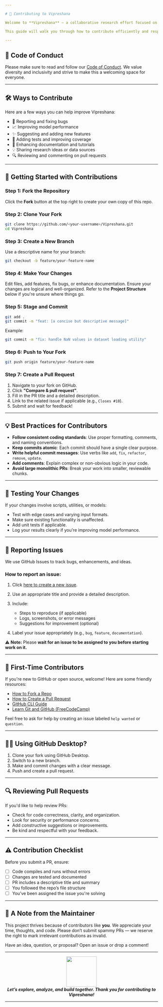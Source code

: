 ```yaml
---

# 🧠 Contributing to Vipreshana

Welcome to **Vipreshana** — a collaborative research effort focused on data-driven insights and analysis. Whether you're here to fix a bug, optimize code, enhance documentation, or introduce new capabilities, **we're thrilled to have your support!** 🚀

This guide will walk you through how to contribute efficiently and respectfully to this project.

---
```


## 📜 Code of Conduct

Please make sure to read and follow our [Code of Conduct](CODE_OF_CONDUCT.md). We value diversity and inclusivity and strive to make this a welcoming space for everyone.

---

## 🛠️ Ways to Contribute

Here are a few ways you can help improve Vipreshana:

* 🐞 Reporting and fixing bugs
* 📈 Improving model performance
* ✨ Suggesting and adding new features
* 🧪 Adding tests and improving coverage
* 📝 Enhancing documentation and tutorials
* 💡 Sharing research ideas or data sources
* 🔍 Reviewing and commenting on pull requests

---

## 🚀 Getting Started with Contributions

### Step 1: Fork the Repository

Click the **Fork** button at the top right to create your own copy of this repo.

### Step 2: Clone Your Fork

```bash
git clone https://github.com/<your-username>/Vipreshana.git
cd Vipreshana
```

### Step 3: Create a New Branch

Use a descriptive name for your branch:

```bash
git checkout -b feature/your-feature-name
```

### Step 4: Make Your Changes

Edit files, add features, fix bugs, or enhance documentation. Ensure your changes are logical and well-organized. Refer to the **Project Structure** below if you're unsure where things go.

### Step 5: Stage and Commit

```bash
git add .
git commit -m "feat: [a concise but descriptive message]"
```

Example:

```bash
git commit -m "fix: handle NaN values in dataset loading utility"
```

### Step 6: Push to Your Fork

```bash
git push origin feature/your-feature-name
```

### Step 7: Create a Pull Request

1. Navigate to your fork on GitHub.
2. Click **"Compare & pull request"**.
3. Fill in the PR title and a detailed description.
4. Link to the related issue if applicable (e.g., `Closes #10`).
5. Submit and wait for feedback!

---

## 💡 Best Practices for Contributors

* **Follow consistent coding standards**: Use proper formatting, comments, and naming conventions.
* **Keep commits atomic**: Each commit should have a single clear purpose.
* **Write helpful commit messages**: Use verbs like `add`, `fix`, `refactor`, `remove`, `update`.
* **Add comments**: Explain complex or non-obvious logic in your code.
* **Avoid large monolithic PRs**: Break your work into smaller, reviewable chunks.

---

## 🧪 Testing Your Changes

If your changes involve scripts, utilities, or models:

* Test with edge cases and varying input formats.
* Make sure existing functionality is unaffected.
* Add unit tests if applicable.
* Log your results clearly if you're improving model performance.

---

## 🐛 Reporting Issues

We use GitHub Issues to track bugs, enhancements, and ideas.

### How to report an issue:

1. Click [here to create a new issue](https://github.com/sailaja-adapa/Vipreshana/issues/new).
2. Use an appropriate title and provide a detailed description.
3. Include:

   * Steps to reproduce (if applicable)
   * Logs, screenshots, or error messages
   * Suggestions for improvement (optional)
4. Label your issue appropriately (e.g., `bug`, `feature`, `documentation`).

⚠️ **Note:** Please **wait for an issue to be assigned to you before starting work on it.**

---

## 🙋 First-Time Contributors

If you're new to GitHub or open source, welcome! Here are some friendly resources:

* [How to Fork a Repo](https://docs.github.com/en/get-started/quickstart/fork-a-repo)
* [How to Create a Pull Request](https://opensource.com/article/19/7/create-pull-request-github)
* [GitHub CLI Guide](https://cli.github.com/manual/)
* [Learn Git and GitHub (FreeCodeCamp)](https://www.freecodecamp.org/news/learn-the-basics-of-git-in-under-10-minutes/)

Feel free to ask for help by creating an issue labeled `help wanted` or `question`.

---

## 🧑‍💻 Using GitHub Desktop?

1. Clone your fork using GitHub Desktop.
2. Switch to a new branch.
3. Make and commit changes with a clear message.
4. Push and create a pull request.

---

## 🔍 Reviewing Pull Requests

If you'd like to help review PRs:

* Check for code correctness, clarity, and organization.
* Look for security or performance concerns.
* Add constructive suggestions or improvements.
* Be kind and respectful with your feedback.

---

## ⚠️ Contribution Checklist

Before you submit a PR, ensure:

* [ ] Code compiles and runs without errors
* [ ] Changes are tested and documented
* [ ] PR includes a descriptive title and summary
* [ ] You followed the repo’s file structure
* [ ] You’ve been assigned the issue you're solving

---

## 🙏 A Note from the Maintainer

This project thrives because of contributors like **you**. We appreciate your time, thoughts, and code. Please don’t submit spammy PRs — we reserve the right to mark irrelevant contributions as invalid.

Have an idea, question, or proposal? Open an issue or drop a comment!

---

<div align="center">
  <img src="https://media.giphy.com/media/xUPGcguWZHRC2HyBRS/giphy.gif" width="100" />
  <br />
  <em><b>Let’s explore, analyze, and build together. Thank you for contributing to Vipreshana!</b></em>
</div>

---
